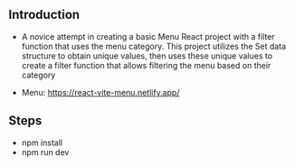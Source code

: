 ## Introduction

- A novice attempt in creating a basic Menu React project with a filter function that uses the menu category. This project utilizes the Set data structure to obtain unique values, then uses these unique values to create a filter function that allows filtering the menu based on their category

- Menu: https://react-vite-menu.netlify.app/

## Steps

- npm install
- npm run dev
